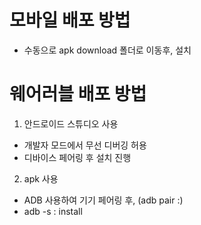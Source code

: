 # 모바일 배포 방법
- 수동으로 apk download 폴더로 이동후, 설치
# 웨어러블 배포 방법
1. 안드로이드 스튜디오 사용
- 개발자 모드에서 무선 디버깅 허용
- 디바이스 페어링 후 설치 진행
2. apk 사용
- ADB 사용하여 기기 페어링 후, (adb pair <deviceIP>:<paring Port>)
- adb -s <deviceIP>:<device Port> install <apk path>